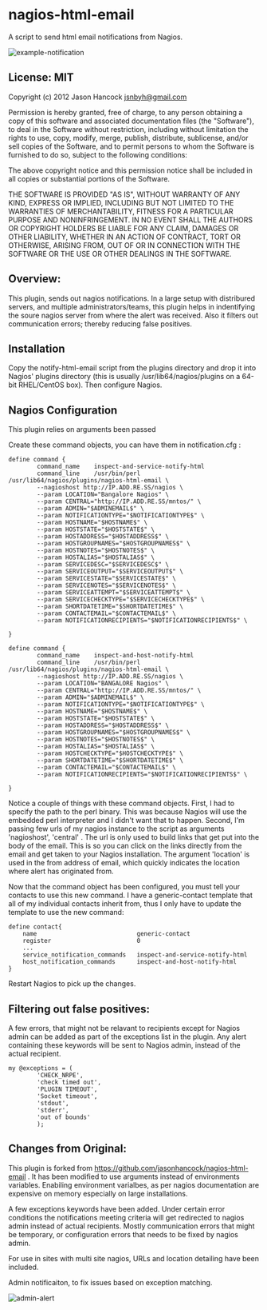 nagios-html-email
=================

A script to send html email notifications from Nagios.

![example-notification](https://github.com/vazudevan/nagios-html-email/raw/master/example-images/example-notification.png)

License: MIT
------------
Copyright (c) 2012 Jason Hancock <jsnbyh@gmail.com>

Permission is hereby granted, free of charge, to any person obtaining a copy
of this software and associated documentation files (the "Software"), to deal
in the Software without restriction, including without limitation the rights
to use, copy, modify, merge, publish, distribute, sublicense, and/or sell
copies of the Software, and to permit persons to whom the Software is furnished
to do so, subject to the following conditions:

The above copyright notice and this permission notice shall be included in all
copies or substantial portions of the Software.

THE SOFTWARE IS PROVIDED "AS IS", WITHOUT WARRANTY OF ANY KIND, EXPRESS OR
IMPLIED, INCLUDING BUT NOT LIMITED TO THE WARRANTIES OF MERCHANTABILITY,
FITNESS FOR A PARTICULAR PURPOSE AND NONINFRINGEMENT. IN NO EVENT SHALL THE
AUTHORS OR COPYRIGHT HOLDERS BE LIABLE FOR ANY CLAIM, DAMAGES OR OTHER
LIABILITY, WHETHER IN AN ACTION OF CONTRACT, TORT OR OTHERWISE, ARISING FROM,
OUT OF OR IN CONNECTION WITH THE SOFTWARE OR THE USE OR OTHER DEALINGS IN
THE SOFTWARE.

Overview:
---------

This plugin, sends out nagios notifications.  In a large setup with distribured
servers, and multiple administrators/teams, this plugin helps in indentifying
the soure nagios server from where the alert was received.  Also it filters out
communication errors; thereby reducing false positives.

Installation
------------

Copy the notify-html-email script from the plugins directory and drop it into 
Nagios' plugins directory (this is usually /usr/lib64/nagios/plugins on a 
64-bit RHEL/CentOS box). Then configure Nagios.

Nagios Configuration
--------------------

This plugin relies on arguments been passed

Create these command objects, you can have them in notification.cfg :

```
define command {
        command_name    inspect-and-service-notify-html
        command_line    /usr/bin/perl
/usr/lib64/nagios/plugins/nagios-html-email \
        --nagioshost http://IP.ADD.RE.SS/nagios \
        --param LOCATION="Bangalore Nagios" \
        --param CENTRAL="http://IP.ADD.RE.SS/mntos/" \
        --param ADMIN="$ADMINEMAIL$" \
        --param NOTIFICATIONTYPE="$NOTIFICATIONTYPE$" \
        --param HOSTNAME="$HOSTNAME$" \
        --param HOSTSTATE="$HOSTSTATE$" \
        --param HOSTADDRESS="$HOSTADDRESS$" \
        --param HOSTGROUPNAMES="$HOSTGROUPNAMES$" \
        --param HOSTNOTES="$HOSTNOTES$" \
        --param HOSTALIAS="$HOSTALIAS$" \
        --param SERVICEDESC="$SERVICEDESC$" \
        --param SERVICEOUTPUT="$SERVICEOUTPUT$" \
        --param SERVICESTATE="$SERVICESTATE$" \
        --param SERVICENOTES="$SERVICENOTES$" \
        --param SERVICEATTEMPT="$SERVICEATTEMPT$" \
        --param SERVICECHECKTYPE="$SERVICECHECKTYPE$" \
        --param SHORTDATETIME="$SHORTDATETIME$" \
        --param CONTACTEMAIL="$CONTACTEMAIL$" \
        --param NOTIFICATIONRECIPIENTS="$NOTIFICATIONRECIPIENTS$" \

}

define command {
        command_name    inspect-and-host-notify-html
        command_line    /usr/bin/perl
/usr/lib64/nagios/plugins/nagios-html-email \
        --nagioshost http://IP.ADD.RE.SS/nagios \
        --param LOCATION="BANGALORE Nagios" \
        --param CENTRAL="http://IP.ADD.RE.SS/mntos/" \
        --param ADMIN="$ADMINEMAIL$" \
        --param NOTIFICATIONTYPE="$NOTIFICATIONTYPE$" \
        --param HOSTNAME="$HOSTNAME$" \
        --param HOSTSTATE="$HOSTSTATE$" \
        --param HOSTADDRESS="$HOSTADDRESS$" \
        --param HOSTGROUPNAMES="$HOSTGROUPNAMES$" \
        --param HOSTNOTES="$HOSTNOTES$" \
        --param HOSTALIAS="$HOSTALIAS$" \
        --param HOSTCHECKTYPE="$HOSTCHECKTYPE$" \
        --param SHORTDATETIME="$SHORTDATETIME$" \
        --param CONTACTEMAIL="$CONTACTEMAIL$" \
        --param NOTIFICATIONRECIPIENTS="$NOTIFICATIONRECIPIENTS$" \

}

```

Notice a couple of things with these command objects. First, I had to specify 
the path to the perl binary. This was because Nagios will use the embedded perl
interpreter and I didn't want that to happen. Second, I'm passing few urls
of my nagios instance to the script as arguments 'nagioshost', 'central' . The 
url is only used to build links that get put into the body of the email. This 
is so you can click on the links directly from the email and get taken to your 
Nagios installation.  The argument 'location' is used in the from address of
email, which quickly indicates the location where alert has originated from.

Now that the command object has been configured, you must tell your contacts to
use this new command. I have a generic-contact template that all of my individual
contacts inherit from, thus I only have to update the template to use the new
command:

```
define contact{
    name                            generic-contact 
    register                        0
    ...
    service_notification_commands   inspect-and-service-notify-html
    host_notification_commands      inspect-and-host-notify-html
}

```

Restart Nagios to pick up the changes.

Filtering out false positives:
------------------------------
A few errors, that might not be relavant to recipients except for Nagios admin
can be added as part of the exceptions list in the plugin.  Any alert
containing these keywords will be sent to Nagios admin, instead of the actual
recipient.

```
my @exceptions = (
        'CHECK_NRPE', 
        'check timed out', 
        'PLUGIN TIMEOUT', 
        'Socket timeout', 
        'stdout', 
        'stderr', 
        'out of bounds'
        );
```

Changes from Original:
----------------------
This plugin is forked from https://github.com/jasonhancock/nagios-html-email . It
has been modified to use arguments instead of environments variables.
Enabiling environment varialbes, as per nagios documentation are expensive on 
memory especially on large installations.

A few exceptions keywords have been added. Under certain error conditions the 
notifications meeting criteria will get redirected to nagios admin instead of 
actual recipients.  Mostly communication errors that might be temporary, or 
configuration errors that needs to be fixed by nagios admin.

For use in sites with multi site nagios, URLs and location detailing have been
included.

Admin notificaiton, to fix issues based on exception matching.

![admin-alert](https://github.com/vazudevan/nagios-html-email/raw/master/example-images/admin-alert.png)
